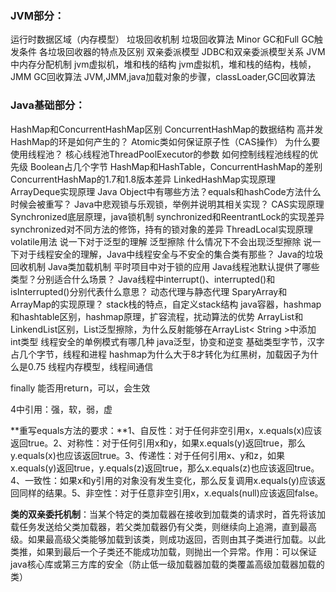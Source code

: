 ### JVM部分：

运行时数据区域（内存模型）
垃圾回收机制
垃圾回收算法
Minor GC和Full GC触发条件
各垃圾回收器的特点及区别
双亲委派模型
JDBC和双亲委派模型关系
JVM中内存分配机制
jvm虚拟机，堆和栈的结构
jvm虚拟机，堆和栈的结构，栈帧，JMM
GC回收算法
JVM,JMM,java加载对象的步骤，classLoader,GC回收算法



### Java基础部分：

HashMap和ConcurrentHashMap区别
ConcurrentHashMap的数据结构
高并发HashMap的环是如何产生的？
Atomic类如何保证原子性（CAS操作）
为什么要使用线程池？
核心线程池ThreadPoolExecutor的参数
如何控制线程池线程的优先级
Boolean占几个字节
HashMap和HashTable，ConcurrentHashMap的差别
ConcurrentHashMap的1.7和1.8版本差异
LinkedHashMap实现原理
ArrayDeque实现原理
Java Object中有哪些方法？equals和hashCode方法什么时候会被重写？
Java中悲观锁与乐观锁，举例并说明其相关实现？
CAS实现原理
Synchronized底层原理，java锁机制
synchronized和ReentrantLock的实现差异
synchronized对不同方法的修饰，持有的锁对象的差异
ThreadLocal实现原理
volatile用法
说一下对于泛型的理解
泛型擦除
什么情况下不会出现泛型擦除
说一下对于线程安全的理解，Java中线程安全与不安全的集合类有那些？
Java的垃圾回收机制
Java类加载机制
平时项目中对于锁的应用
Java线程池默认提供了哪些类型？分别适合什么场景？
Java线程中interrupt()、interrupted()和isInterrupted()分别代表什么意思？
动态代理与静态代理
SparyArray和ArrayMap的实现原理？
stack栈的特点，自定义stack结构
java容器，hashmap和hashtable区别，hashmap原理，扩容流程，扰动算法的优势
ArrayList和LinkendList区别，List泛型擦除，为什么反射能够在ArrayList< String >中添加int类型
线程安全的单例模式有哪几种
java泛型，协变和逆变
基础类型字节，汉字占几个字节，线程和进程
hashmap为什么大于8才转化为红黑树，加载因子为什么是0.75
线程内存模型，线程间通信

finally 能否用return，可以，会生效

4中引用：强，软，弱，虚

**重写equals方法的要求：**1、自反性：对于任何非空引用x，x.equals(x)应该返回true。2、对称性：对于任何引用x和y，如果x.equals(y)返回true，那么y.equals(x)也应该返回true。3、传递性：对于任何引用x、y和z，如果x.equals(y)返回true，y.equals(z)返回true，那么x.equals(z)也应该返回true。4、一致性：如果x和y引用的对象没有发生变化，那么反复调用x.equals(y)应该返回同样的结果。5、非空性：对于任意非空引用x，x.equals(null)应该返回false。

**类的双亲委托机制**：当某个特定的类加载器在接收到加载类的请求时，首先将该加载任务发送给父类加载器，若父类加载器仍有父类，则继续向上追溯，直到最高级。如果最高级父类能够加载到该类，则成功返回，否则由其子类进行加载。以此类推，如果到最后一个子类还不能成功加载，则抛出一个异常。作用：可以保证java核心库或第三方库的安全（防止低一级加载器加载的类覆盖高级加载器加载的类）